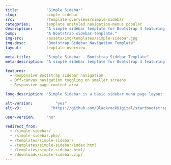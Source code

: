 ```yaml
---
title:            "Simple Sidebar"
slug:             simple-sidebar
src:              /template-overviews/simple-sidebar
categories:       template unstyled navigation-menus popular
description:      "A simple sidebar template for Bootstrap 4 featuring responsive off-canvas navigation at small screen sizes."
bump:             "A Bootstrap sidebar template."
img-src:          /assets/img/templates/simple-sidebar.jpg
img-desc:         "Bootstrap Sidebar Navigation Template"
layout:           template-overview

meta-title:       "Simple Sidebar - Bootstrap Sidebar Template"
meta-description: "A simple sidebar template for Bootstrap 4 featuring responsive off-canvas navigation at small screen sizes. All Start Bootstrap templates are free to download and open source."

features:
  - Responsive Bootstrap sidebar navigation
  - Off-canvas navigation toggling on smaller screens
  - Responsive page content area

long-description: "Simple Sidebar is a basic sidebar menu page layout for Bootstrap websites with off canvas navigation on smaller screen sizes."

alt-version:		  "yes"
alt-v3:		        "https://github.com/BlackrockDigital/startbootstrap-simple-sidebar/tree/v3-legacy"

user-version:     "no"

redirect_from:
  - /simple-sidebar/
  - /simple-sidebar.php/
  - /templates/simple-sidebar/
  - /templates/simple-sidebar/index.html
  - /templates/simple-sidebar.html/
  - /downloads/simple-sidebar.zip/
---
```

